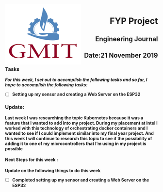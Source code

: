 <img align="left" width="250" height="200" src="/gmit.png">

<h1 align="right"><b>FYP Project</h1>
<h2 align="right">Engineering Journal</h2>
<h2 align="right">Date:21 November  2019</h2>


### Tasks

 *For this week, I set out to accomplish the following tasks and so far, I hope to accomplish the following tasks:*
 
- [ ] Setting up my sensor and creating a Web Server on the ESP32  

<p></p>
<p></p>

### Update:
<p> Last week I was researching the topic Kubernetes because it was a feature that I wanted to add into my project. During my  placement at intel I worked with this technology of orchestrating docker containers and I wanted  to see if I could implement similar into my final year project. And this week I will continue to research this topic to see if the possibility of adding it to one of my microcontrollers that I’m using in my project is possible </p>

#### Next Steps for this week :

<p>Update on the following things to do this week</p>

- [ ] Completed setting up my sensor and creating a Web Server on the ESP32  



